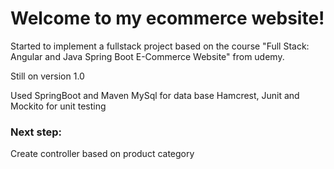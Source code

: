 # Welcome to my ecommerce website!

Started to implement a fullstack project based on the course "Full Stack: Angular and Java Spring Boot E-Commerce Website" from udemy.

Still on version 1.0

Used SpringBoot and Maven
MySql for data base
Hamcrest, Junit and Mockito for unit testing

<h3>Next step:</h3> 
  Create controller based on product category
  
